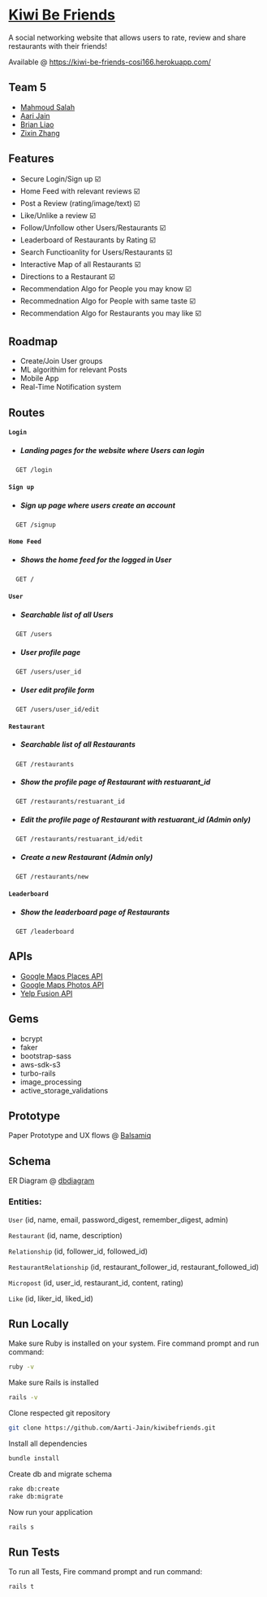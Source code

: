 # [Kiwi Be Friends](https://kiwi-be-friends-cosi166.herokuapp.com/)

A social networking website that allows users to rate, review and share restaurants with their friends!

Available @ https://kiwi-be-friends-cosi166.herokuapp.com/

## Team 5
- [Mahmoud Salah](https://www.github.com/MahmoudSalah02)
- [Aari Jain](https://www.github.com/Aarti-Jain)
- [Brian Liao](https://www.github.com/bliaowey)
- [Zixin Zhang](https://www.github.com/GodDamnGitHub)

## Features
- Secure Login/Sign up :ballot_box_with_check:
- Home Feed with relevant reviews :ballot_box_with_check:
- Post a Review (rating/image/text) :ballot_box_with_check:
- Like/Unlike a review :ballot_box_with_check:
- Follow/Unfollow other Users/Restaurants :ballot_box_with_check:
- Leaderboard of Restaurants by Rating :ballot_box_with_check:
- Search Functioanlity for Users/Restaurants :ballot_box_with_check:
- Interactive Map of all Restaurants :ballot_box_with_check:
- Directions to a Restaurant :ballot_box_with_check:
- Recommendation Algo for People you may know :ballot_box_with_check:
- Recommednation Algo for People with same taste :ballot_box_with_check:
- Recommendation Algo for Restaurants you may like :ballot_box_with_check:


## Roadmap
- Create/Join User groups
- ML algorithim for relevant Posts
- Mobile App 
- Real-Time Notification system

## Routes

#### `Login`
- ##### Landing pages for the website where Users can login
```
  GET /login
```

#### `Sign up`
- ##### Sign up page where users create an account
```
  GET /signup
```

#### `Home Feed`
- ##### Shows the home feed for the logged in User
```
  GET /
```

#### `User`

- ##### Searchable list of all Users
```
  GET /users
```

- ##### User profile page
```
  GET /users/user_id
```

- ##### User edit profile form
```
  GET /users/user_id/edit
```

#### `Restaurant`

- ##### Searchable list of all Restaurants
```
  GET /restaurants
```

- ##### Show the profile page of Restaurant with restuarant_id
```
  GET /restaurants/restuarant_id
```

- ##### Edit the profile page of Restaurant with restuarant_id (Admin only)
```
  GET /restaurants/restuarant_id/edit
```

- ##### Create a new Restaurant (Admin only)
```
  GET /restaurants/new
```

#### `Leaderboard`
- ##### Show the leaderboard page of Restaurants
```
  GET /leaderboard
```


## APIs
- [Google Maps Places API](https://developers.google.com/maps/documentation/places/web-service/overview)
- [Google Maps Photos API](https://developers.google.com/maps/documentation/places/web-service/photos)
- [Yelp Fusion API](https://docs.developer.yelp.com/docs/fusion-intro)


## Gems
- bcrypt
- faker 
- bootstrap-sass
- aws-sdk-s3
- turbo-rails
- image_processing
- active_storage_validations

## Prototype

Paper Prototype and UX flows @ [Balsamiq](https://drive.google.com/file/d/14DPjYT-WpjN2JeTZloeKtNOUVTSn68ZI/view?usp=sharing)

## Schema

ER Diagram @ [dbdiagram](https://dbdiagram.io/d/638e3b7cbae3ed7c4544e0d0)

### Entities:

`User` (id, name, email, password_digest, remember_digest, admin)

`Restaurant` (id, name, description)

`Relationship` (id, follower_id, followed_id)

`RestaurantRelationship` (id, restaurant_follower_id, restaurant_followed_id)

`Micropost` (id, user_id, restaurant_id, content, rating)

`Like` (id, liker_id, liked_id)




## Run Locally
Make sure Ruby is installed on your system. Fire command prompt and run command:
```bash
ruby -v
```
Make sure Rails is installed
```bash
rails -v
```
Clone respected git repository
```bash
git clone https://github.com/Aarti-Jain/kiwibefriends.git
```
Install all dependencies
```bash
bundle install
```
Create db and migrate schema
```bash
rake db:create
rake db:migrate
```
Now run your application
```bash
rails s
```
## Run Tests
To run all Tests, Fire command prompt and run command:
```bash
rails t
```
